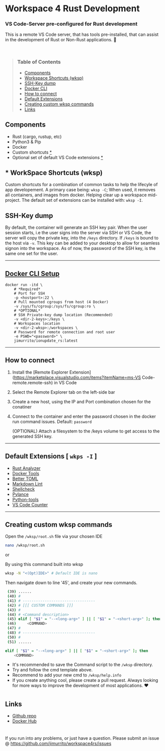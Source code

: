 # Workspace 4 Rust Development

### VS Code-Server pre-configured for Rust development

This is a remote VS Code server, that has tools pre-installed, that can assist in the development of Rust or Non-Rust applications. 🦀

<br>

> ### Table of Contents
>
> - [Components](https://github.com/jimurrito/workspace4rs#components)
> - [Workspace Shortcuts (wksp)](https://github.com/jimurrito/workspace4rs#-workspace-shortcuts-wksp)
> - [SSH-Key dump](https://github.com/jimurrito/workspace4rs#ssh-key-dump)
> - [Docker CLI](https://github.com/jimurrito/workspace4rs#docker-cli-setup)
> - [How to connect](https://github.com/jimurrito/workspace4rs#how-to-connect)
> - [Default Extensions](https://github.com/jimurrito/workspace4rs#default-extensions--wkps--i-)
> - [Creating custom wksp commands](https://github.com/jimurrito/workspace4rs#creating-custom-wksp-commands)
> - [Links](https://github.com/jimurrito/workspace4rs#links)

## Components

- Rust (cargo, rustup, etc)
- Python3 & Pip
- Docker
- Custom shortcuts [*](<https://github.com/jimurrito/workspace4rs#-workspace-shortcuts-wksp>)
- Optional set of default VS Code extensions [*](<https://github.com/jimurrito/workspace4rs#-workspace-shortcuts-wksp>)

## * WorkSpace Shortcuts (wksp)

Custom shortcuts for a combination of common tasks to help the lifecyle of app developement.
A primary case being: `wksp -C`; When used, it removes all containers, and images from docker. Helping clear up a workspace mid-project.
The default set of extensions can be installed with: `wksp -I`.

## SSH-Key dump

By default, the container will generate an SSH key pair. When the user session starts, i.e the user signs into the server via SSH or VS Code, the server will copy the private key, into the `/keys` directory. If `/keys` is bound to the host via `-v`. This key can be added to your desktop to allow for seamless signon into the workspace. As of now, the password of the SSH key, is the same one set for the user.

---

## [Docker CLI Setup](https://hub.docker.com/repository/docker/jimurrito/workspace4rs)

```docker
docker run -itd \
    # *Required*
    # Port for SSH
    -p <hostport>:22 \
    # Pull mounted cgroups from host (4 Docker)
    -v /sys/fs/cgroup:/sys/fs/cgroup:ro \
    # *OPTIONAL*
    # SSH Private-key dump location (Recommended)
    -v <dir-2-keys>:/keys \
    # Workspaces location
    -v <dir-2-wksp>:/workspaces \
    # Password for remote connection and root user
    -e PSWD="<password>" \
    jimurrito/ionupdate_rs:latest

```

---

## How to connect

1. Install the [Remote Explorer Extension](<https://marketplace.visualstudio.com/items?itemName=ms-VS> Code-remote.remote-ssh) in VS Code
2. Select the Remote Explorer tab on the left-side bar
3. Create a new host, using the IP and Port combination chosen for the conatiner
4. Connect to the container and enter the password chosen in the docker run command issues. Default: `password`

   (OPTIONAL) Attach a filesystem to the /keys volume to get access to the generated SSH key.

---

## Default Extensions [ `wkps -I` ]

- [Rust Analyzer](<https://marketplace.visualstudio.com/items?itemName=rust-lang.rust-analyzer>)
- [Docker Tools](<https://marketplace.visualstudio.com/items?itemName=ms-azuretools.VSCode-docker>)
- [Better TOML](https://marketplace.visualstudio.com/items?itemName=bungcip.better-toml>)
- [Markdown Lint](<https://marketplace.visualstudio.com/items?itemName=DavidAnson.VSCode-markdownlint>)
- [Shellcheck](<https://marketplace.visualstudio.com/items?itemName=timonwong.shellcheck>)
- [Pylance](<https://marketplace.visualstudio.com/items?itemName=ms-python.VSCode-pylance>)
- [Python-tools](<https://marketplace.visualstudio.com/items?itemName=ms-python.python>)
- [VS Code Counter](<https://marketplace.visualstudio.com/items?itemName=uctakeoff.VSCode-counter>)

---

## Creating custom wksp commands

   Open the `/wksp/root.sh` file via your chosen IDE

   ```sh
   nano /wksp/root.sh
   ```

   or

   By using this command built into wksp

   ```sh
   wksp -N "<(Opt)IDE>" # Default IDE is nano
   ```

   Then navigate down to line '45', and create your new commands.

   ```sh
    (39) ......
    (40) #
    (41) # ---------------------------------
    (42) # [[[ CUSTOM COMMANDS ]]]
    (43) #
    (44) # <Command description>
    (45) elif [ "$1" = "--<long-arg>" ] || [ "$1" = "-<short-arg>" ]; then
    (46)     <COMMAND>
    (47) #
    (48) # ---------------------------------
    (50) #
    (51) ......
   ```

   ```sh
   elif [ "$1" = "--<long-arg>" ] || [ "$1" = "-<short-arg>" ]; then
       <COMMAND>
   ```

- It's recommended to save the Command script to the `/wksp` directory.
- Try and follow the cmd template above.
- Recommend to add your new cmd to `/wksp/help.info`
- If you create anything cool, please create a pull request. Always looking for more ways to improve the development of most applications. ❤️

#

## Links

- [Github repo](https://github.com/jimurrito/workspace4rs)
- [Docker Hub](https://hub.docker.com/repository/docker/jimurrito/workspace4rs)

#

If you run into any problems, or just have a question. Please submit an issue @ <https://github.com/jimurrito/workspace4rs/issues>
